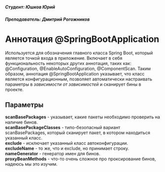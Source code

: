##### **Студент**: Юшков Юрий
##### **Преподаватель**: Дмитрий Рогожников
# Аннотация @SpringBootApplication
Используется для обозначения главного класса Spring Boot, который является точкой входа в приложение.
Включает в себя функциональность некоторых других аннотация, таких как: @Configuration, @EnableAutoConfiguration, @ComponentScan.
Таким образом, аннотация @SpringBootApplication указывает, что класс является конфигурационным, позволяет автоматически настраивать параметры в *зависимости от зависимостей* и сканирует бины в проекте.
## Параметры
**scanBasePackages** - указывает, какие пакеты необходимо проверить на наличие бинов.\
**scanBasePackageClasses** - типо-безопасный вариант scanBasePackages, который сканирует пакет, в котором находиться указанный класс.\
**exclude** - исключает указанный класс автоконфигурации.\
**excludeName** - то же, что и exclude, но принимает строку.\
**nameGenerator** - генератор имен для бинов.\
**proxyBeanMethods** - что-то очень сложное про проксирование бинов, надеюсь мы это изучим.

